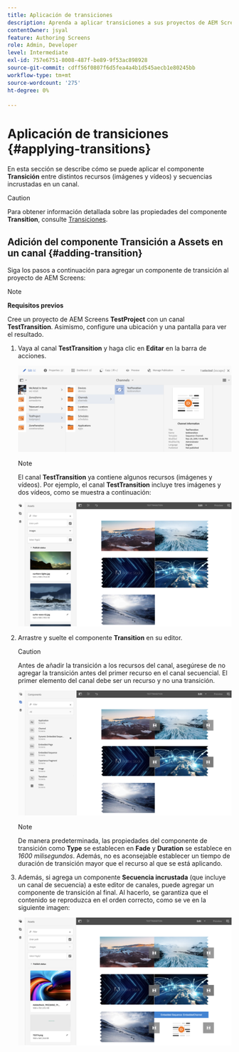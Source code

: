 ```yaml
---
title: Aplicación de transiciones
description: Aprenda a aplicar transiciones a sus proyectos de AEM Screens.
contentOwner: jsyal
feature: Authoring Screens
role: Admin, Developer
level: Intermediate
exl-id: 757e6751-8008-487f-be89-9f53ac898928
source-git-commit: cdff56f0807f6d5fea4a4b1d545aecb1e80245bb
workflow-type: tm+mt
source-wordcount: '275'
ht-degree: 0%

---
```


# Aplicación de transiciones {#applying-transitions}

En esta sección se describe cómo se puede aplicar el componente **Transición** entre distintos recursos (imágenes y vídeos) y secuencias incrustadas en un canal.

>[!CAUTION]
>
>Para obtener información detallada sobre las propiedades del componente **Transition**, consulte [Transiciones](adding-components-to-a-channel.md#transition).

## Adición del componente Transición a Assets en un canal {#adding-transition}

Siga los pasos a continuación para agregar un componente de transición al proyecto de AEM Screens:

>[!NOTE]
>
>**Requisitos previos**
>
>Cree un proyecto de AEM Screens **TestProject** con un canal **TestTransition**. Asimismo, configure una ubicación y una pantalla para ver el resultado.

1. Vaya al canal **TestTransition** y haga clic en **Editar** en la barra de acciones.

   ![imagen1](assets/transitions1.png)

   >[!NOTE]
   >
   >El canal **TestTransition** ya contiene algunos recursos (imágenes y vídeos). Por ejemplo, el canal **TestTransition** incluye tres imágenes y dos vídeos, como se muestra a continuación:

   ![imagen2](assets/transitions2.png)


1. Arrastre y suelte el componente **Transition** en su editor.

   >[!CAUTION]
   >
   >Antes de añadir la transición a los recursos del canal, asegúrese de no agregar la transición antes del primer recurso en el canal secuencial. El primer elemento del canal debe ser un recurso y no una transición.

   ![imagen3](assets/transitions3.png)

   >[!NOTE]
   >
   >De manera predeterminada, las propiedades del componente de transición como **Type** se establecen en **Fade** y **Duration** se establece en *1600 milisegundos*. Además, no es aconsejable establecer un tiempo de duración de transición mayor que el recurso al que se está aplicando.

1. Además, si agrega un componente **Secuencia incrustada** (que incluye un canal de secuencia) a este editor de canales, puede agregar un componente de transición al final. Al hacerlo, se garantiza que el contenido se reproduzca en el orden correcto, como se ve en la siguiente imagen:

   ![imagen3](assets/transitions5.png)
